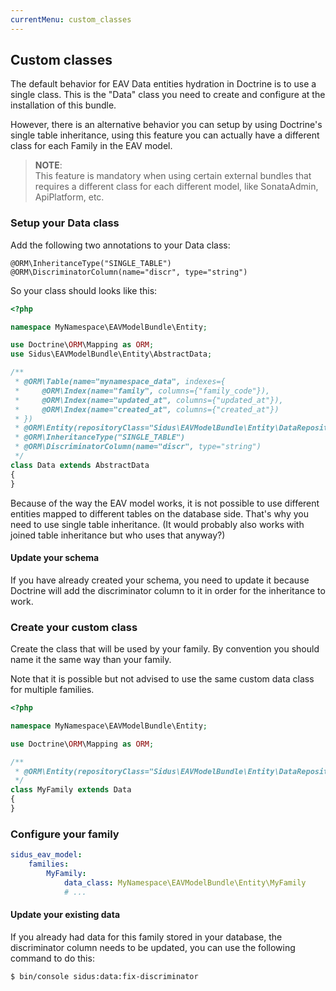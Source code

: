 ```yaml
---
currentMenu: custom_classes
---
```


## Custom classes

The default behavior for EAV Data entities hydration in Doctrine is to use a single class.
This is the "Data" class you need to create and configure at the installation of this bundle.

However, there is an alternative behavior you can setup by using Doctrine's single table inheritance,
using this feature you can actually have a different class for each Family in the EAV model.

> **NOTE**:\
> This feature is mandatory when using certain external bundles that requires a different class for each different
> model, like SonataAdmin, ApiPlatform, etc.

### Setup your Data class

Add the following two annotations to your Data class:

````phpdoc
@ORM\InheritanceType("SINGLE_TABLE")
@ORM\DiscriminatorColumn(name="discr", type="string")
````

So your class should looks like this:

````php
<?php

namespace MyNamespace\EAVModelBundle\Entity;

use Doctrine\ORM\Mapping as ORM;
use Sidus\EAVModelBundle\Entity\AbstractData;

/**
 * @ORM\Table(name="mynamespace_data", indexes={
 *     @ORM\Index(name="family", columns={"family_code"}),
 *     @ORM\Index(name="updated_at", columns={"updated_at"}),
 *     @ORM\Index(name="created_at", columns={"created_at"})
 * })
 * @ORM\Entity(repositoryClass="Sidus\EAVModelBundle\Entity\DataRepository")
 * @ORM\InheritanceType("SINGLE_TABLE")
 * @ORM\DiscriminatorColumn(name="discr", type="string")
 */
class Data extends AbstractData
{
}
````

Because of the way the EAV model works, it is not possible to use different entities mapped to different tables on the
database side. That's why you need to use single table inheritance.
(It would probably also works with joined table inheritance but who uses that anyway?)

#### Update your schema

If you have already created your schema, you need to update it because Doctrine will add the discriminator column to
it in order for the inheritance to work.

### Create your custom class

Create the class that will be used by your family.
By convention you should name it the same way than your family.

Note that it is possible but not advised to use the same custom data class for multiple families.

````php
<?php

namespace MyNamespace\EAVModelBundle\Entity;

use Doctrine\ORM\Mapping as ORM;

/**
 * @ORM\Entity(repositoryClass="Sidus\EAVModelBundle\Entity\DataRepository")
 */
class MyFamily extends Data
{
}
````

### Configure your family

````yaml
sidus_eav_model:
    families:
        MyFamily:
            data_class: MyNamespace\EAVModelBundle\Entity\MyFamily
            # ...
````

#### Update your existing data

If you already had data for this family stored in your database, the discriminator column needs to be updated,
you can use the following command to do this:

````bash
$ bin/console sidus:data:fix-discriminator
````
